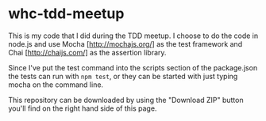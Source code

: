 # whc-tdd-meetup

This is my code that I did during the TDD meetup.  I choose to do the code in node.js and use Mocha [http://mochajs.org/] as the test framework and Chai [http://chaijs.com/] as the assertion library.

Since I've put the test command into the scripts section of the package.json the tests can run with ```npm test```, or they can be started with just typing mocha on the command line.

This repository can be downloaded by using the "Download ZIP" button you'll find on the right hand side of this page.


